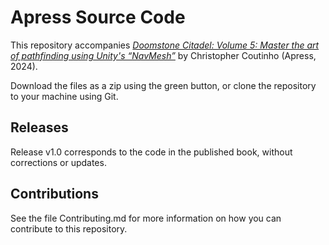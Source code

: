 # Apress Source Code

This repository accompanies [*Doomstone Citadel: Volume 5: Master the art of pathfinding using Unity's “NavMesh”*](https://www.link.springer.com/book/10.1007/9798868802133) by Christopher Coutinho (Apress, 2024).


Download the files as a zip using the green button, or clone the repository to your machine using Git.

## Releases

Release v1.0 corresponds to the code in the published book, without corrections or updates.

## Contributions

See the file Contributing.md for more information on how you can contribute to this repository.
